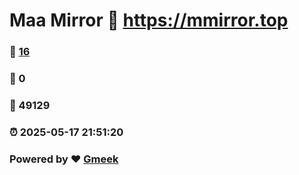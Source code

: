 # Maa Mirror :link: https://mmirror.top 
### :page_facing_up: [16](https://mmirror.top/tag.html) 
### :speech_balloon: 0 
### :hibiscus: 49129 
### :alarm_clock: 2025-05-17 21:51:20 
### Powered by :heart: [Gmeek](https://github.com/Meekdai/Gmeek)
